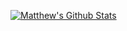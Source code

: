 [![Matthew's Github Stats](https://github-readme-stats.vercel.app/api?username=MatthewZMD&count_private=true&show_icons=true)](https://github.com/MatthewZMD)

<!--
**MatthewZMD/MatthewZMD** is a ✨ _special_ ✨ repository because its `README.md` (this file) appears on your GitHub profile.

Here are some ideas to get you started:

- 🔭 I’m currently working on ...
- 🌱 I’m currently learning ...
- 👯 I’m looking to collaborate on ...
- 🤔 I’m looking for help with ...
- 💬 Ask me about ...
- 📫 How to reach me: ...
- 😄 Pronouns: ...
- ⚡ Fun fact: ...
-->
